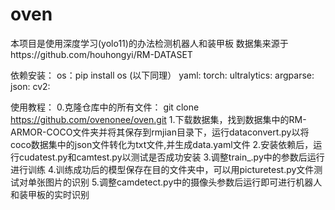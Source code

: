 # oven
本项目是使用深度学习(yolo11)的办法检测机器人和装甲板
数据集来源于https://github.com/houhongyi/RM-DATASET

依赖安装：
os：pip install os  (以下同理）
yaml:
torch:
ultralytics:
argparse:
json:
cv2:

使用教程：
0.克隆仓库中的所有文件：
git clone https://github.com/ovenonee/oven.git
1.下载数据集，找到数据集中的RM-ARMOR-COCO文件夹并将其保存到rmjian目录下，运行dataconvert.py以将coco数据集中的json文件转化为txt文件,并生成data.yaml文件
2.安装依赖后，运行cudatest.py和camtest.py以测试是否成功安装
3.调整train_.py中的参数后运行进行训练
4.训练成功后的模型保存在目的文件夹中，可以用picturetest.py文件测试对单张图片的识别
5.调整camdetect.py中的摄像头参数后运行即可进行机器人和装甲板的实时识别
